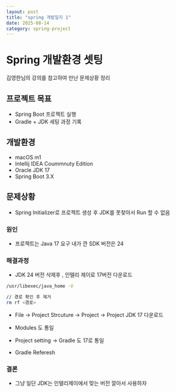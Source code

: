 ```yaml
---
layout: post
title: "spring 개발일지 1"
date: 2025-08-14 
category: spring-project
---
```


# Spring 개발환경 셋팅 
김영한님의 강의를 참고하여 만난 문제상황 정리

## 프로젝트 목표
- Spring Boot 프로젝트 실행
- Gradle + JDK 세팅 과정 기록

## 개발환경
- macOS m1
- Intellij IDEA Coummnuty Edition
- Oracle JDK 17 
- Spring Boot 3.X

## 문제상황
- Spring Initializer로 프로젝트 생성 후 JDK를 못찾아서 Run 할 수 없음 

### 원인 
- 프로젝트는 Java 17 요구 내가 깐 SDK 버전은 24 

### 해결과정 
- JDK 24 버전 삭제후 , 인텔리 제이로 17버전 다운로드 

```bash
/usr/libexec/java_home -V
```

```bash
// 경로 확인 후 제거
rm rf <경로>
```

- File -> Project Strcuture -> Project -> Project JDK 17 다운로드 

- Modules 도 통일 
- Project setting -> Gradle 도 17로 통일

- Gradle Referesh 

### 결론
- 그냥 일단 JDK는 인텔리제이에서 맞는 버전 깔아서 사용하자 
